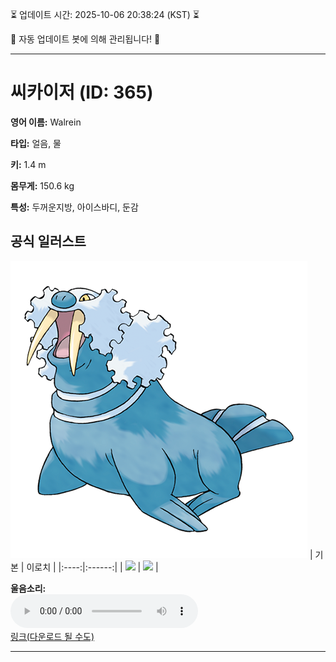 
⏳ 업데이트 시간: 2025-10-06 20:38:24 (KST) ⏳

🤖 자동 업데이트 봇에 의해 관리됩니다! 🤖

---

# 씨카이저 (ID: 365)
**영어 이름:** Walrein

**타입:** 얼음, 물

**키:** 1.4 m

**몸무게:** 150.6 kg

**특성:** 두꺼운지방, 아이스바디, 둔감

## 공식 일러스트
![](https://raw.githubusercontent.com/PokeAPI/sprites/master/sprites/pokemon/other/official-artwork/365.png)
| 기본 | 이로치 |
|:----:|:------:|
| <img src="http://play.pokemonshowdown.com/sprites/ani/walrein.gif" width="200"> | <img src="http://play.pokemonshowdown.com/sprites/ani-shiny/walrein.gif" width="200"> |

**울음소리:**<br><audio controls src="https://raw.githubusercontent.com/PokeAPI/cries/main/cries/pokemon/latest/365.ogg"></audio><br> [링크(다운로드 될 수도)](https://raw.githubusercontent.com/PokeAPI/cries/main/cries/pokemon/latest/365.ogg)


---
